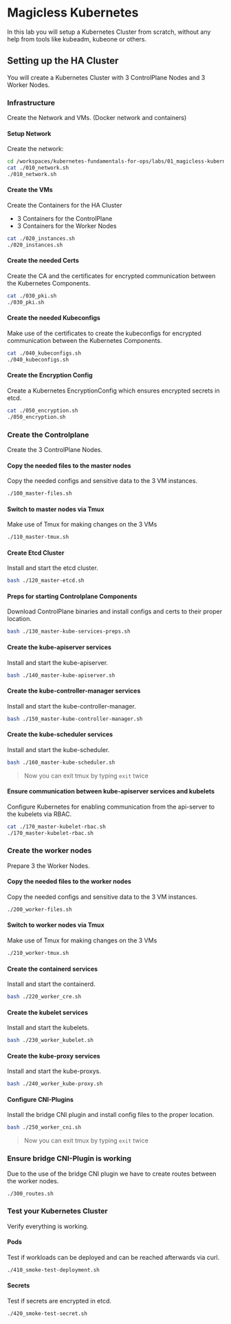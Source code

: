 # Magicless Kubernetes

In this lab you will setup a Kubernetes Cluster from scratch, without any help from tools like kubeadm, kubeone or others.

## Setting up the HA Cluster

You will create a Kubernetes Cluster with 3 ControlPlane Nodes and 3 Worker Nodes.

### Infrastructure

Create the Network and VMs. (Docker network and containers)

#### Setup Network

Create the network:

```bash
cd /workspaces/kubernetes-fundamentals-for-ops/labs/01_magicless-kubernetes
cat ./010_network.sh
./010_network.sh
```

#### Create the VMs

Create the Containers for the HA Cluster
* 3 Containers for the ControlPlane
* 3 Containers for the Worker Nodes

```bash
cat ./020_instances.sh
./020_instances.sh
```

#### Create the needed Certs

Create the CA and the certificates for encrypted communication between the Kubernetes Components.

```bash
cat ./030_pki.sh
./030_pki.sh
```

#### Create the needed Kubeconfigs

Make use of the certificates to create the kubeconfigs for encrypted communication between the Kubernetes Components.

```bash
cat ./040_kubeconfigs.sh
./040_kubeconfigs.sh
```

#### Create the Encryption Config

Create a Kubernetes EncryptionConfig which ensures encrypted secrets in etcd.

```bash
cat ./050_encryption.sh
./050_encryption.sh
```

### Create the Controlplane

Create the 3 ControlPlane Nodes.

#### Copy the needed files to the master nodes

Copy the needed configs and sensitive data to the 3 VM instances.

```bash
./100_master-files.sh
```

#### Switch to master nodes via Tmux

Make use of Tmux for making changes on the 3 VMs

```bash
./110_master-tmux.sh
```

#### Create Etcd Cluster

Install and start the etcd cluster.

```bash
bash ./120_master-etcd.sh
```

#### Preps for starting Controlplane Components

Download ControlPlane binaries and install configs and certs to their proper location.

```bash
bash ./130_master-kube-services-preps.sh
```

#### Create the kube-apiserver services

Install and start the kube-apiserver.

```bash
bash ./140_master-kube-apiserver.sh
```

#### Create the kube-controller-manager services

Install and start the kube-controller-manager.

```bash
bash ./150_master-kube-controller-manager.sh
```

#### Create the kube-scheduler services

Install and start the kube-scheduler.

```bash
bash ./160_master-kube-scheduler.sh
```

> Now you can exit tmux by typing `exit` twice

#### Ensure communication between kube-apiserver services and kubelets

Configure Kubernetes for enabling communication from the api-server to the kubelets via RBAC.

```bash
cat ./170_master-kubelet-rbac.sh
./170_master-kubelet-rbac.sh
```

### Create the worker nodes

Prepare 3 the Worker Nodes.

#### Copy the needed files to the worker nodes

Copy the needed configs and sensitive data to the 3 VM instances.

```bash
./200_worker-files.sh
```

#### Switch to worker nodes via Tmux

Make use of Tmux for making changes on the 3 VMs

```bash
./210_worker-tmux.sh
```

#### Create the containerd services

Install and start the containerd.

```bash
bash ./220_worker_cre.sh
```

#### Create the kubelet services

Install and start the kubelets.

```bash
bash ./230_worker_kubelet.sh
```

#### Create the kube-proxy services

Install and start the kube-proxys.

```bash
bash ./240_worker_kube-proxy.sh
```

#### Configure CNI-Plugins

Install the bridge CNI plugin and install config files to the proper location.

```bash
bash ./250_worker_cni.sh
```

> Now you can exit tmux by typing `exit` twice

### Ensure bridge CNI-Plugin is working

Due to the use of the bridge CNI plugin we have to create routes between the worker nodes.

```bash
./300_routes.sh
```

### Test your Kubernetes Cluster

Verify everything is working.

#### Pods

Test if workloads can be deployed and can be reached afterwards via curl.

```bash
./410_smoke-test-deployment.sh
```

#### Secrets

Test if secrets are encrypted in etcd.

```bash
./420_smoke-test-secret.sh
```
